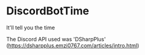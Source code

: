 # DiscordBotTime
It'll tell you the time

The Discord API used was 'DSharpPlus' (https://dsharpplus.emzi0767.com/articles/intro.html)
